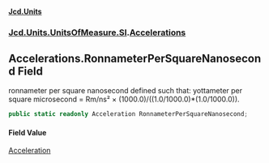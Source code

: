 #### [Jcd.Units](index 'index')
### [Jcd.Units.UnitsOfMeasure.SI](Jcd.Units.UnitsOfMeasure.SI 'Jcd.Units.UnitsOfMeasure.SI').[Accelerations](Accelerations 'Jcd.Units.UnitsOfMeasure.SI.Accelerations')

## Accelerations.RonnameterPerSquareNanosecond Field

ronnameter per square nanosecond defined such that: yottameter per square microsecond = Rm/ns² ×
(1000.0)/((1.0/1000.0)*(1.0/1000.0)).

```csharp
public static readonly Acceleration RonnameterPerSquareNanosecond;
```

#### Field Value
[Acceleration](Acceleration 'Jcd.Units.UnitTypes.Acceleration')